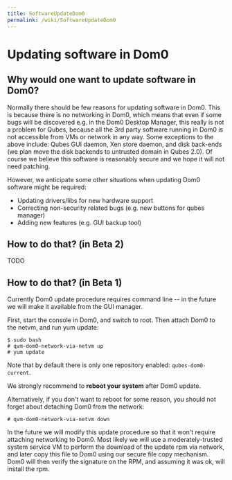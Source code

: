 ```yaml
---
title: SoftwareUpdateDom0
permalink: /wiki/SoftwareUpdateDom0
---
```


Updating software in Dom0
=========================

Why would one want to update software in Dom0?
----------------------------------------------

Normally there should be few reasons for updating software in Dom0. This is because there is no networking in Dom0, which means that even if some bugs will be discovered e.g. in the Dom0 Desktop Manager, this really is not a problem for Qubes, because all the 3rd party software running in Dom0 is not accessible from VMs or network in any way. Some exceptions to the above include: Qubes GUI daemon, Xen store daemon, and disk back-ends (we plan move the disk backends to untrusted domain in Qubes 2.0). Of course we believe this software is reasonably secure and we hope it will not need patching.

However, we anticipate some other situations when updating Dom0 software might be required:

-   Updating drivers/libs for new hardware support
-   Correcting non-security related bugs (e.g. new buttons for qubes manager)
-   Adding new features (e.g. GUI backup tool)

How to do that? (in Beta 2)
---------------------------

TODO

How to do that? (in Beta 1)
---------------------------

Currently Dom0 update procedure requires command line -- in the future we will make it available from the GUI manager.

First, start the console in Dom0, and switch to root. Then attach Dom0 to the netvm, and run yum update:

``` {.wiki}
$ sudo bash
# qvm-dom0-network-via-netvm up
# yum update
```

Note that by default there is only one repository enabled: ```qubes-dom0-current```.

We strongly recommend to **reboot your system** after Dom0 update.

Alternatively, if you don't want to reboot for some reason, you should not forget about detaching Dom0 from the network:

``` {.wiki}
# qvm-dom0-network-via-netvm down
```

In the future we will modify this update procedure so that it won't require attaching networking to Dom0. Most likely we will use a moderately-trusted system service VM to perform the download of the update rpm via network, and later copy this file to Dom0 using our secure file copy mechanism. Dom0 will then verify the signature on the RPM, and assuming it was ok, will install the rpm.
